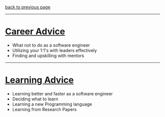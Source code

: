 [back to previous page](../README.md)

--- 

# [Career Advice](./careerAdvice.md)
- What not to do as a software engineer
- Utilizing your 1:1's with leaders effectively
- Finding and upskilling with mentors 

---

# [Learning Advice](./learningAdvice.md)
- Learning better and faster as a software engineer
- Deciding what to learn
- Learning a new Programming language
- Learning from Research Papers